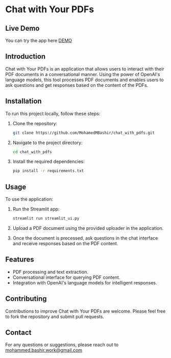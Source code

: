# Chat with Your PDFs

## Live Demo
You can try the app here [DEMO](https://chatpdfchat.streamlit.app/)


## Introduction
Chat with Your PDFs is an application that allows users to interact with their PDF documents in a conversational manner. Using the power of OpenAI's language models, this tool processes PDF documents and enables users to ask questions and get responses based on the content of the PDFs.

## Installation
To run this project locally, follow these steps:

1. Clone the repository:
    ```bash
    git clone https://github.com/MohamedMBashir/chat_with_pdfs.git
    ```

2. Navigate to the project directory:
    ```bash
    cd chat_with_pdfs
    ```

3. Install the required dependencies:
    ```bash
    pip install -r requirements.txt
    ```

## Usage
To use the application:

1. Run the Streamlit app:
    ```bash
    streamlit run streamlit_ui.py
    ```

2. Upload a PDF document using the provided uploader in the application.

3. Once the document is processed, ask questions in the chat interface and receive responses based on the PDF content.

## Features
- PDF processing and text extraction.
- Conversational interface for querying PDF content.
- Integration with OpenAI's language models for intelligent responses.

## Contributing
Contributions to improve Chat with Your PDFs are welcome. Please feel free to fork the repository and submit pull requests.

## Contact
For any questions or suggestions, please reach out to mohammed.bashir.work@gmail.com
